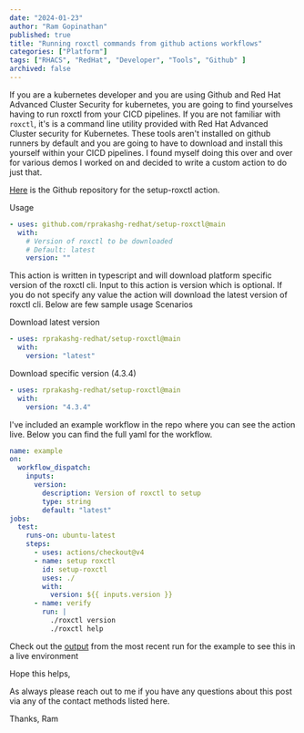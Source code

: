 ```yaml
---
date: "2024-01-23"
author: "Ram Gopinathan"
published: true
title: "Running roxctl commands from github actions workflows"
categories: ["Platform"]
tags: ["RHACS", "RedHat", "Developer", "Tools", "Github" ]
archived: false
---
```


If you are a kubernetes developer and you are using Github and Red Hat Advanced Cluster Security for kubernetes, you are going to find yourselves having to run roxctl from your CICD pipelines. If you are not familiar with `roxctl`, it's is a command line utility provided with Red Hat Advanced Cluster security for Kubernetes. These tools aren't installed on github runners by default and you are going to have to download and install this yourself within your CICD pipelines. I found myself doing this over and over for various demos I worked on and decided to write a custom action to do just that. 

[Here](https://github.com/rprakashg-redhat/setup-roxctl) is the Github repository for the setup-roxctl action. 

Usage

```yaml
- uses: github.com/rprakashg-redhat/setup-roxctl@main
  with:
    # Version of roxctl to be downloaded
    # Default: latest
    version: ""
```

This action is written in typescript and will download platform specific version of the roxctl cli. Input to this action is version which is optional. If you do not specify any value the action will download the latest version of roxctl cli. Below are few sample usage Scenarios 

Download latest version
```yaml
- uses: rprakashg-redhat/setup-roxctl@main
  with:
    version: "latest"
```

Download specific version (4.3.4)
```yaml
- uses: rprakashg-redhat/setup-roxctl@main
  with:
    version: "4.3.4"
```

I've included an example workflow in the repo where you can see the action live. Below you can find the full yaml for the workflow.
```yaml
name: example
on:
  workflow_dispatch:
    inputs:
      version:
        description: Version of roxctl to setup
        type: string
        default: "latest"
jobs:
  test:
    runs-on: ubuntu-latest
    steps:
      - uses: actions/checkout@v4
      - name: setup roxctl
        id: setup-roxctl
        uses: ./
        with:
          version: ${{ inputs.version }}
      - name: verify
        run: |
          ./roxctl version
          ./roxctl help
```

Check out the [output](https://github.com/rprakashg-redhat/setup-roxctl/actions/runs/7632384910/job/20792494029) from the most recent run for the example to see this in a live environment

Hope this helps,

As always please reach out to me if you have any questions about this post via any of the contact methods listed here.

Thanks,
Ram
